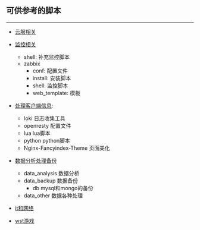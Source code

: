 ## 可供参考的脚本  
***
- [云服相关](https://github.com/lin-tianyang/dev/tree/master/devops/aws)
- [监控相关](https://github.com/lin-tianyang/dev/tree/master/devops/Monitoring_related)
    - shell: 补充监控脚本
    - zabbix
        -  conf: 配置文件
        - install: 安装脚本
        - shell: 监控脚本
        - web_template: 模板
- [处理客户端信息](https://github.com/lin-tianyang/dev/tree/master/Client_infotmation):
    - loki 日志收集工具
    - openresty 配置文件
    - lua  lua脚本
    - python  python脚本
    - Nginx-Fancyindex-Theme   页面美化
 
 - [数据分析处理备份](https://github.com/lin-tianyang/dev/tree/master/Data_related)
     - data_analysis   数据分析
     - data_backup    数据备份 
         - db    mysql和mongo的备份
     - data_other       数据各种处理
 - [it和网络](https://github.com/lin-tianyang/dev/tree/master/It_network)
 - [wst游戏](https://github.com/lin-tianyang/dev/tree/master/Wst_game)




